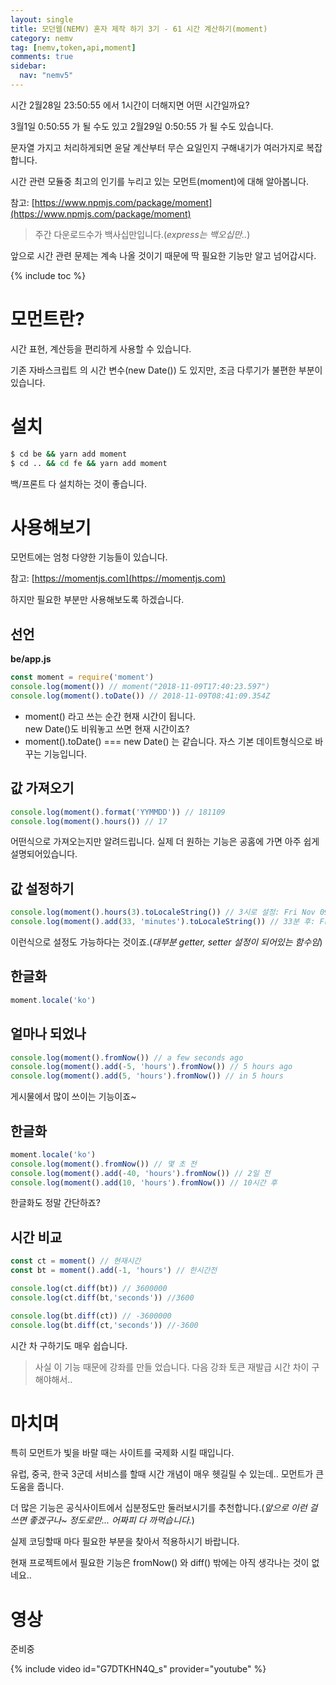 ```yaml
---
layout: single
title: 모던웹(NEMV) 혼자 제작 하기 3기 - 61 시간 계산하기(moment)
category: nemv
tag: [nemv,token,api,moment]
comments: true
sidebar:
  nav: "nemv5"
---
```


시간 2월28일 23:50:55 에서 1시간이 더해지면 어떤 시간일까요? 

3월1일 0:50:55 가 될 수도 있고 2월29일 0:50:55 가 될 수도 있습니다.

문자열 가지고 처리하게되면 윤달 계산부터 무슨 요일인지 구해내기가 여러가지로 복잡합니다.

시간 관련 모듈중 최고의 인기를 누리고 있는 모먼트(moment)에 대해 알아봅니다.

참고: [https://www.npmjs.com/package/moment](https://www.npmjs.com/package/moment)

> 주간 다운로드수가 백사십만입니다.(_express는 백오십만.._)  

앞으로 시간 관련 문제는 계속 나올 것이기 때문에 딱 필요한 기능만 알고 넘어갑시다.

{% include toc %}

# 모먼트란?

시간 표현, 계산등을 편리하게 사용할 수 있습니다.

기존 자바스크립트 의 시간 변수(new Date()) 도 있지만, 조금 다루기가 불편한 부분이 있습니다.

# 설치

```bash
$ cd be && yarn add moment
$ cd .. && cd fe && yarn add moment
```

백/프론트 다 설치하는 것이 좋습니다.

# 사용해보기

모먼트에는 엄청 다양한 기능들이 있습니다.

참고: [https://momentjs.com](https://momentjs.com)

하지만 필요한 부분만 사용해보도록 하겠습니다.

## 선언

**be/app.js**  
```javascript
const moment = require('moment')
console.log(moment()) // moment("2018-11-09T17:40:23.597")
console.log(moment().toDate()) // 2018-11-09T08:41:09.354Z
```

- moment() 라고 쓰는 순간 현재 시간이 됩니다.  
new Date()도 비워놓고 쓰면 현재 시간이죠?
- moment().toDate() === new Date() 는 같습니다. 자스 기본 데이트형식으로 바꾸는 기능입니다.

## 값 가져오기

```javascript
console.log(moment().format('YYMMDD')) // 181109
console.log(moment().hours()) // 17
```

어떤식으로 가져오는지만 알려드립니다. 실제 더 원하는 기능은 공홈에 가면 아주 쉽게 설명되어있습니다.

## 값 설정하기

```javascript
console.log(moment().hours(3).toLocaleString()) // 3시로 설정: Fri Nov 09 2018 03:06:27 GMT+0900
console.log(moment().add(33, 'minutes').toLocaleString()) // 33분 후: Fri Nov 09 2018 18:39:27 GMT+0900
```

이런식으로 설정도 가능하다는 것이죠.(_대부분 getter, setter 설정이 되어있는 함수임_)

## 한글화

```javascript
moment.locale('ko')
```

## 얼마나 되었나

```javascript
console.log(moment().fromNow()) // a few seconds ago
console.log(moment().add(-5, 'hours').fromNow()) // 5 hours ago
console.log(moment().add(5, 'hours').fromNow()) // in 5 hours
```

게시물에서 많이 쓰이는 기능이죠~

## 한글화

```javascript
moment.locale('ko')
console.log(moment().fromNow()) // 몇 초 전
console.log(moment().add(-40, 'hours').fromNow()) // 2일 전
console.log(moment().add(10, 'hours').fromNow()) // 10시간 후
```

한글화도 정말 간단하죠? 

## 시간 비교

```javascript
const ct = moment() // 현재시간
const bt = moment().add(-1, 'hours') // 한시간전

console.log(ct.diff(bt)) // 3600000
console.log(ct.diff(bt,'seconds')) //3600

console.log(bt.diff(ct)) // -3600000
console.log(bt.diff(ct,'seconds')) //-3600
```

시간 차 구하기도 매우 쉽습니다.

> 사실 이 기능 때문에 강좌를 만들 었습니다. 다음 강좌 토큰 재발급 시간 차이 구해야해서..

# 마치며

특히 모먼트가 빛을 바랄 때는 사이트를 국제화 시킬 때입니다.

유럽, 중국, 한국 3군데 서비스를 할때 시간 개념이 매우 헷길릴 수 있는데.. 모먼트가 큰 도움을 줍니다.

더 많은 기능은 공식사이트에서 십분정도만 둘러보시기를 추천합니다.(_앞으로 이런 걸 쓰면 좋겠구나~ 정도로만... 어짜피 다 까먹습니다._)

실제 코딩할때 마다 필요한 부분을 찾아서 적용하시기 바랍니다.

현재 프로젝트에서 필요한 기능은 fromNow() 와 diff() 밖에는 아직 생각나는 것이 없네요..

# 영상

준비중

{% include video id="G7DTKHN4Q_s" provider="youtube" %}
